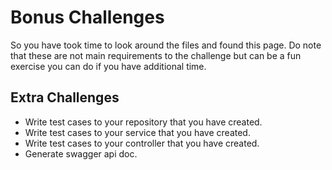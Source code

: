 # Bonus Challenges

So you have took time to look around the files and found this page. Do note that these are not main requirements to the challenge but can be a fun exercise you can do if you have additional time.

## Extra Challenges
- Write test cases to your repository that you have created.
- Write test cases to your service that you have created.
- Write test cases to your controller that you have created.
- Generate swagger api doc.